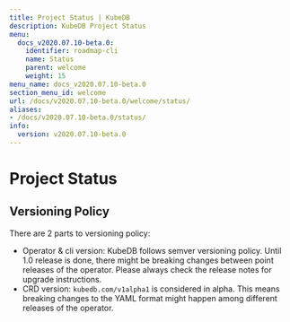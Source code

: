 ```yaml
---
title: Project Status | KubeDB
description: KubeDB Project Status
menu:
  docs_v2020.07.10-beta.0:
    identifier: roadmap-cli
    name: Status
    parent: welcome
    weight: 15
menu_name: docs_v2020.07.10-beta.0
section_menu_id: welcome
url: /docs/v2020.07.10-beta.0/welcome/status/
aliases:
- /docs/v2020.07.10-beta.0/status/
info:
  version: v2020.07.10-beta.0
---
```


# Project Status

## Versioning Policy

There are 2 parts to versioning policy:

 - Operator & cli version: KubeDB follows semver versioning policy. Until 1.0 release is done, there might be breaking changes between point releases of the operator. Please always check the release notes for upgrade instructions.
 - CRD version: `kubedb.com/v1alpha1` is considered in alpha. This means breaking changes to the YAML format might happen among different releases of the operator.

